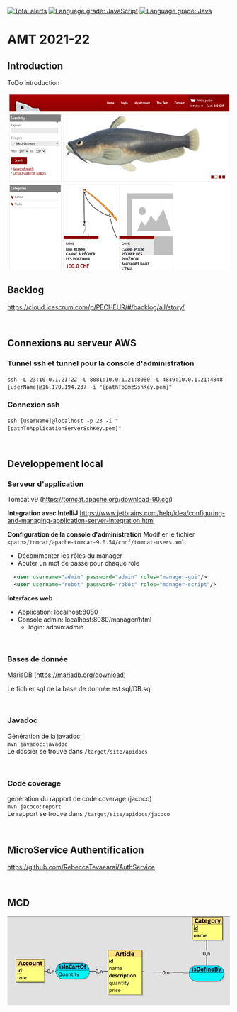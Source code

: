 [![Total alerts](https://img.shields.io/lgtm/alerts/g/RebeccaTevaearai/AMT.svg?logo=lgtm&logoWidth=18)](https://lgtm.com/projects/g/RebeccaTevaearai/AMT/alerts/)
[![Language grade: JavaScript](https://img.shields.io/lgtm/grade/javascript/g/RebeccaTevaearai/AMT.svg?logo=lgtm&logoWidth=18)](https://lgtm.com/projects/g/RebeccaTevaearai/AMT/context:javascript)
[![Language grade: Java](https://img.shields.io/lgtm/grade/java/g/RebeccaTevaearai/AMT.svg?logo=lgtm&logoWidth=18)](https://lgtm.com/projects/g/RebeccaTevaearai/AMT/context:java)

# AMT 2021-22
## Introduction <br/>
ToDo introduction

<img alt="app img" src="images/app.png" height="400" />

<br/>

## Backlog
https://cloud.icescrum.com/p/PECHEUR/#/backlog/all/story/

<br/>

## Connexions au serveur AWS
### Tunnel ssh et tunnel pour la console d'administration
`ssh -L 23:10.0.1.21:22 -L 8081:10.0.1.21:8080 -L 4849:10.0.1.21:4848 [userName]@16.170.194.237 -i "[pathToDmzSshKey.pem]"`

### Connexion ssh
`ssh [userName]@localhost -p 23 -i "[pathToApplicationServerSshKey.pem]"`

</br>

## Developpement local
### Serveur d'application
Tomcat v9 (https://tomcat.apache.org/download-90.cgi)

**Integration avec IntelliJ**
https://www.jetbrains.com/help/idea/configuring-and-managing-application-server-integration.html

**Configuration de la console d'administration**
Modifier le fichier `<path>/tomcat/apache-tomcat-9.0.54/conf/tomcat-users.xml` </br>
- Décommenter les rôles du manager </br>
- Aouter un mot de passe pour chaque rôle </br>
````xml
  <user username="admin" password="admin" roles="manager-gui"/>
  <user username="robot" password="robot" roles="manager-script"/>
````

**Interfaces web**
- Application: localhost:8080
- Console admin: localhost:8080/manager/html
  - login: admin:admin  

<br/>

### Bases de donnée
MariaDB (https://mariadb.org/download)

Le fichier sql de la base de donnée est sql/DB.sql <br/>

<br/>

### Javadoc  <br/>
Génération de la javadoc: <br/>
`mvn javadoc:javadoc` <br/>
Le dossier se trouve dans `/target/site/apidocs`

<br/>

### Code coverage <br/>
génération du rapport de code coverage (jacoco) <br/>
`mvn jacoco:report` <br/>
Le rapport se trouve dans `/target/site/apidocs/jacoco` <br/>

<br/>

## MicroService Authentification

https://github.com/RebeccaTevaearai/AuthService

<br/>

## MCD
<img src="images/MCD.png" height="200" />
